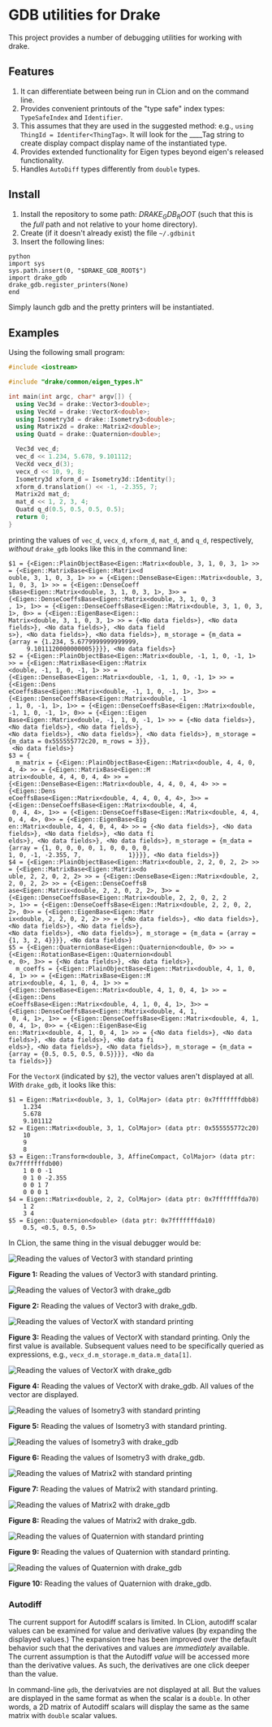 # GDB utilities for Drake

This project provides a number of debugging utilities for working with drake.

## Features

1. It can differentiate between being run in CLion and on the command line.
2. Provides convenient printouts of the "type safe" index types: `TypeSafeIndex` and `Identifier`.
  1. This assumes that they are used in the suggested method: e.g.,
  `using ThingId = Identifer<ThingTag>`. It will look for the ____Tag string to create display
   compact display name of the instantiated type.
3. Provides extended functionality for Eigen types beyond eigen's released functionality.
4. Handles `AutoDiff` types differently from `double` types.

## Install

1. Install the repository to some path: $DRAKE_GDB_ROOT$ (such that this is the *full* 
path and not relative to your home directory).
2. Create (if it doesn't already exist) the file `~/.gdbinit`
3. Insert the following lines:
```
python
import sys
sys.path.insert(0, "$DRAKE_GDB_ROOT$")
import drake_gdb 
drake_gdb.register_printers(None)
end
```

Simply launch gdb and the pretty printers will be instantiated.

## Examples

Using the following small program:

```C++
#include <iostream>

#include "drake/common/eigen_types.h"

int main(int argc, char* argv[]) {
  using Vec3d = drake::Vector3<double>;
  using VecXd = drake::VectorX<double>;
  using Isometry3d = drake::Isometry3<double>;
  using Matrix2d = drake::Matrix2<double>;
  using Quatd = drake::Quaternion<double>;

  Vec3d vec_d;
  vec_d << 1.234, 5.678, 9.101112;
  VecXd vecx_d(3);
  vecx_d << 10, 9, 8;
  Isometry3d xform_d = Isometry3d::Identity();
  xform_d.translation() << -1, -2.355, 7;
  Matrix2d mat_d;
  mat_d << 1, 2, 3, 4;
  Quatd q_d(0.5, 0.5, 0.5, 0.5);
  return 0;
}
```

printing the values of `vec_d`, `vecx_d`, `xform_d`, `mat_d`, and `q_d`, respectively, *without*
`drake_gdb` looks like this in the command line:

```
$1 = {<Eigen::PlainObjectBase<Eigen::Matrix<double, 3, 1, 0, 3, 1> >> = {<Eigen::MatrixBase<Eigen::Matrix<d
ouble, 3, 1, 0, 3, 1> >> = {<Eigen::DenseBase<Eigen::Matrix<double, 3, 1, 0, 3, 1> >> = {<Eigen::DenseCoeff
sBase<Eigen::Matrix<double, 3, 1, 0, 3, 1>, 3>> = {<Eigen::DenseCoeffsBase<Eigen::Matrix<double, 3, 1, 0, 3
, 1>, 1>> = {<Eigen::DenseCoeffsBase<Eigen::Matrix<double, 3, 1, 0, 3, 1>, 0>> = {<Eigen::EigenBase<Eigen::
Matrix<double, 3, 1, 0, 3, 1> >> = {<No data fields>}, <No data fields>}, <No data fields>}, <No data field
s>}, <No data fields>}, <No data fields>}, m_storage = {m_data = {array = {1.234, 5.6779999999999999,      
     9.1011120000000005}}}}, <No data fields>}
$2 = {<Eigen::PlainObjectBase<Eigen::Matrix<double, -1, 1, 0, -1, 1> >> = {<Eigen::MatrixBase<Eigen::Matrix
<double, -1, 1, 0, -1, 1> >> = {<Eigen::DenseBase<Eigen::Matrix<double, -1, 1, 0, -1, 1> >> = {<Eigen::Dens
eCoeffsBase<Eigen::Matrix<double, -1, 1, 0, -1, 1>, 3>> = {<Eigen::DenseCoeffsBase<Eigen::Matrix<double, -1
, 1, 0, -1, 1>, 1>> = {<Eigen::DenseCoeffsBase<Eigen::Matrix<double, -1, 1, 0, -1, 1>, 0>> = {<Eigen::Eigen
Base<Eigen::Matrix<double, -1, 1, 0, -1, 1> >> = {<No data fields>}, <No data fields>}, <No data fields>}, 
<No data fields>}, <No data fields>}, <No data fields>}, m_storage = {m_data = 0x555555772c20, m_rows = 3}},
 <No data fields>}
$3 = {
  m_matrix = {<Eigen::PlainObjectBase<Eigen::Matrix<double, 4, 4, 0, 4, 4> >> = {<Eigen::MatrixBase<Eigen::M
atrix<double, 4, 4, 0, 4, 4> >> = {<Eigen::DenseBase<Eigen::Matrix<double, 4, 4, 0, 4, 4> >> = {<Eigen::Dens
eCoeffsBase<Eigen::Matrix<double, 4, 4, 0, 4, 4>, 3>> = {<Eigen::DenseCoeffsBase<Eigen::Matrix<double, 4, 4,
 0, 4, 4>, 1>> = {<Eigen::DenseCoeffsBase<Eigen::Matrix<double, 4, 4, 0, 4, 4>, 0>> = {<Eigen::EigenBase<Eig
en::Matrix<double, 4, 4, 0, 4, 4> >> = {<No data fields>}, <No data fields>}, <No data fields>}, <No data fi
elds>}, <No data fields>}, <No data fields>}, m_storage = {m_data = {array = {1, 0, 0, 0, 0, 1, 0, 0, 0, 0, 
1, 0, -1, -2.355, 7,             1}}}}, <No data fields>}}
$4 = {<Eigen::PlainObjectBase<Eigen::Matrix<double, 2, 2, 0, 2, 2> >> = {<Eigen::MatrixBase<Eigen::Matrix<do
uble, 2, 2, 0, 2, 2> >> = {<Eigen::DenseBase<Eigen::Matrix<double, 2, 2, 0, 2, 2> >> = {<Eigen::DenseCoeffsB
ase<Eigen::Matrix<double, 2, 2, 0, 2, 2>, 3>> = {<Eigen::DenseCoeffsBase<Eigen::Matrix<double, 2, 2, 0, 2, 2
>, 1>> = {<Eigen::DenseCoeffsBase<Eigen::Matrix<double, 2, 2, 0, 2, 2>, 0>> = {<Eigen::EigenBase<Eigen::Matr
ix<double, 2, 2, 0, 2, 2> >> = {<No data fields>}, <No data fields>}, <No data fields>}, <No data fields>}, 
<No data fields>}, <No data fields>}, m_storage = {m_data = {array = {1, 3, 2, 4}}}}, <No data fields>}
$5 = {<Eigen::QuaternionBase<Eigen::Quaternion<double, 0> >> = {<Eigen::RotationBase<Eigen::Quaternion<doubl
e, 0>, 3>> = {<No data fields>}, <No data fields>}, 
  m_coeffs = {<Eigen::PlainObjectBase<Eigen::Matrix<double, 4, 1, 0, 4, 1> >> = {<Eigen::MatrixBase<Eigen::M
atrix<double, 4, 1, 0, 4, 1> >> = {<Eigen::DenseBase<Eigen::Matrix<double, 4, 1, 0, 4, 1> >> = {<Eigen::Dens
eCoeffsBase<Eigen::Matrix<double, 4, 1, 0, 4, 1>, 3>> = {<Eigen::DenseCoeffsBase<Eigen::Matrix<double, 4, 1,
 0, 4, 1>, 1>> = {<Eigen::DenseCoeffsBase<Eigen::Matrix<double, 4, 1, 0, 4, 1>, 0>> = {<Eigen::EigenBase<Eig
en::Matrix<double, 4, 1, 0, 4, 1> >> = {<No data fields>}, <No data fields>}, <No data fields>}, <No data fi
elds>}, <No data fields>}, <No data fields>}, m_storage = {m_data = {array = {0.5, 0.5, 0.5, 0.5}}}}, <No da
ta fields>}}
```

For the `VectorX` (indicated by `$2`), the vector values aren't displayed at all. *With* `drake_gdb`, it looks like this:

```
$1 = Eigen::Matrix<double, 3, 1, ColMajor> (data ptr: 0x7fffffffdbb8)
	1.234    
	5.678    
	9.101112 
$2 = Eigen::Matrix<double, 3, 1, ColMajor> (data ptr: 0x555555772c20)
	10 
	9  
	8  
$3 = Eigen::Transform<double, 3, AffineCompact, ColMajor> (data ptr: 0x7fffffffdb00)
	1 0 0 -1     
	0 1 0 -2.355 
	0 0 1 7      
	0 0 0 1      
$4 = Eigen::Matrix<double, 2, 2, ColMajor> (data ptr: 0x7fffffffda70)
	1 2 
	3 4 
$5 = Eigen::Quaternion<double> (data ptr: 0x7fffffffda10)
	0.5, <0.5, 0.5, 0.5>
```

In CLion, the same thing in the visual debugger would be:

![Reading the values of Vector3<double> with standard printing](images/clion_vec3_ots.png)

**Figure 1:** Reading the values of Vector3<double> with standard printing.

![Reading the values of Vector3<double> with drake_gdb](images/clion_vec3_gdb.png)

**Figure 2:** Reading the values of Vector3<double> with drake_gdb.

![Reading the values of VectorX<double> with standard printing](images/clion_vecx_ots.png)

**Figure 3:** Reading the values of VectorX<double> with standard printing. Only the first value is available. 
Subsequent values need to be specifically queried as expressions, e.g., `vecx_d.m_storage.m_data.m_data[1]`.   

![Reading the values of VectorX<double> with drake_gdb](images/clion_vecx_gdb.png)

**Figure 4:** Reading the values of VectorX<double> with drake_gdb. All values of the vector are displayed.

![Reading the values of Isometry3<double> with standard printing](images/clion_iso3_ots.png)

**Figure 5:** Reading the values of Isometry3<double> with standard printing.

![Reading the values of Isometry3<double> with drake_gdb](images/clion_iso3_gdb.png)

**Figure 6:** Reading the values of Isometry3<double> with drake_gdb.

![Reading the values of Matrix2<double> with standard printing](images/clion_mat2d_ots.png)

**Figure 7:** Reading the values of Matrix2<double> with standard printing.

![Reading the values of Matrix2<double> with drake_gdb](images/clion_mat2d_gdb.png)

**Figure 8:** Reading the values of Matrix2<double> with drake_gdb.

![Reading the values of Quaternion<double> with standard printing](images/clion_quat_ots.png)

**Figure 9:** Reading the values of Quaternion<double> with standard printing.

![Reading the values of Quaternion<double> with drake_gdb](images/clion_quat_gdb.png)

**Figure 10:** Reading the values of Quaternion<double> with drake_gdb.

### Autodiff

The current support for Autodiff scalars is limited. In CLion, autodiff scalar values can be examined for
value and derivative values (by expanding the displayed values.) The expansion tree has been improved
over the default behavior such that the derivatives and values are *immediately* available. The current
assumption is that the Autodiff *value* will be accessed more than the derivative values. As such, the
derivatives are one click deeper than the value.

In command-line `gdb`, the derivatvies are not displayed at all. But the values are displayed in the
same format as when the scalar is a `double`. In other words, a 2D matrix of Autodiff scalars will
display the same as the same matrix with `double` scalar values.


